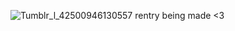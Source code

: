 ![Tumblr_l_42500946130557](https://github.com/user-attachments/assets/53b5b5cf-c6da-4a56-ae2b-248f7cff98fd)
rentry being made <3

